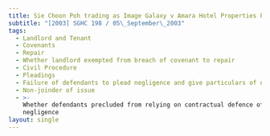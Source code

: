 ```yaml
---
title: Sie Choon Poh trading as Image Galaxy v Amara Hotel Properties Pte Ltd
subtitle: "[2003] SGHC 198 / 05\_September\_2003"
tags:
  - Landlord and Tenant
  - Covenants
  - Repair
  - Whether landlord exempted from breach of covenant to repair
  - Civil Procedure
  - Pleadings
  - Failure of defendants to plead negligence and give particulars of negligence
  - Non-joinder of issue
  - >-
    Whether defendants precluded from relying on contractual defence of
    negligence
layout: single
---
```


